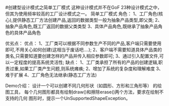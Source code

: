 #创建型设计模式之简单工厂模式
这种设计模式并不在GoF 23种设计模式之中，但其为使用频率较高的工厂设计模式之一。
简单工厂模式
角色：
1、工厂角色(核心),提供静态工厂方法创建产品,返回的数据类型一般为抽象产品类型,即父类;
2、抽象产品角色,既工厂返回的数据父类类型
3、具体产品角色,既继承了抽象产品角色的具体产品角色

优劣点：
优点：
    1、工厂类可以根据不同参数生产不同的产品,客户端只需要使用即可,不用关心如何创建(这相当于废话吧....);
    2、客户端不需要知道具体产品类的类名,只需要知道要创建怎样的产品并传入相应参数即可;
    3、通过引入配置文件,可以一定程度的提高系统灵活性;
缺点：
    1、工厂类承担了所有的产品的创建逻辑,职责过重,如果工厂类产生问题,则系统瘫痪;
    2、增加了系统的复杂度和理解难度
    3、难于扩展
    4、工厂角色无法继承(静态工厂方法)
    
Demo介绍：
    设计一个可以创建不同几何形状（如圆形、方形和三角形等） 的绘图工具，
每个几何图形都具有绘制draw()和擦除erase()两个方法，要求在绘制不支持的几何
图形时，提示一个UnSupportedShapeException。